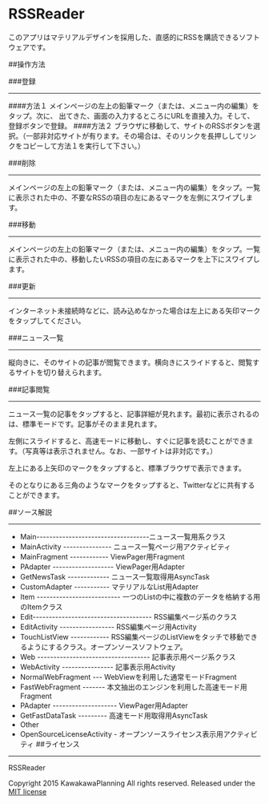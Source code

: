RSSReader
======================
このアプリはマテリアルデザインを採用した、直感的にRSSを購読できるソフトウェアです。
 
##操作方法


###登録
___
####方法１
メインページの左上の鉛筆マーク（または、メニュー内の編集）をタップ。次に、
出てきた、画面の入力するところにURLを直接入力。そして、登録ボタンで登録。
####方法２
ブラウザに移動して、サイトのRSSボタンを選択。（一部非対応サイトが有ります。その場合は、そのリンクを長押ししてリンクをコピーして方法１を実行して下さい。）

###削除
___
メインページの左上の鉛筆マーク（または、メニュー内の編集）をタップ。一覧に表示された中の、不要なRSSの項目の左にあるマークを左側にスワイプします。

###移動
___
メインページの左上の鉛筆マーク（または、メニュー内の編集）をタップ。一覧に表示された中の、移動したいRSSの項目の左にあるマークを上下にスワイプします。


###更新
___
インターネット未接続時などに、読み込めなかった場合は左上にある矢印マークをタップしてください。

###ニュース一覧
___
縦向きに、そのサイトの記事が閲覧できます。横向きにスライドすると、閲覧するサイトを切り替えられます。

###記事閲覧
___
ニュース一覧の記事をタップすると、記事詳細が見れます。最初に表示されるのは、標準モードです。記事がそのまま見れます。

左側にスライドすると、高速モードに移動し、すぐに記事を読むことができます。（写真等は表示されません。なお、一部サイトは非対応です。）

左上にある上矢印のマークをタップすると、標準ブラウザで表示できます。

そのとなりにある三角のようなマークをタップすると、Twitterなどに共有することができます。

##ソース解説
___
- Main-----------------------------------ニュース一覧用系クラス
 - MainActivity --------------- ニュース一覧ページ用アクティビティ
 - MainFragment ------------ ViewPager用Fragment
 - PAdapter ------------------- ViewPager用Adapter
 - GetNewsTask ------------- ニュース一覧取得用AsyncTask
 - CustomAdapter ----------- マテリアルなList用Adapter
 - Item -------------------------- 一つのListの中に複数のデータを格納する用のItemクラス
- Edit------------------------------------- RSS編集ページ系のクラス
 - EditActivity ----------------- RSS編集ページ用Activity
 - TouchListView ------------ RSS編集ページのListViewをタッチで移動できるようにするクラス。オープンソースソフトウェア。
- Web ----------------------------------- 記事表示用ページ系クラス
 - WebActivity ---------------- 記事表示用Activity
 - NormalWebFragment --- WebViewを利用した通常モードFragment
 - FastWebFragment ------- 本文抽出のエンジンを利用した高速モード用Fragment
 - PAdapter -------------------- ViewPager用Adapter
 - GetFastDataTask --------- 高速モード用取得用AsyncTask
- Other
 - OpenSourceLicenseActivity - オープンソースライセンス表示用アクティビティ
##ライセンス
___
RSSReader

Copyright 2015 KawakawaPlanning All rights reserved.
Released under the [MIT license]

[MIT license]: https://gist.github.com/KawakawaRitsuki/2ce3412a30c2d15ab49c
